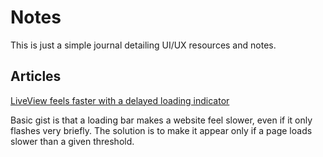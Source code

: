 # Notes
This is just a simple journal detailing UI/UX resources and notes.

## Articles
[LiveView feels faster with a delayed loading indicator](https://fly.io/phoenix-files/make-your-liveview-feel-faster/)

Basic gist is that a loading bar makes a website feel slower, even if it only flashes very briefly. The solution is to make it appear only if a page loads slower than a given threshold.